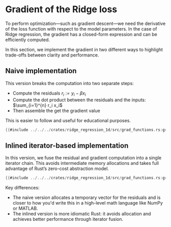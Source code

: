 # Gradient of the Ridge loss

To perform optimization—such as gradient descent—we need the derivative of the loss function with respect to the model parameters. In the case of Ridge regression, the gradient has a closed-form expression and can be efficiently computed.

In this section, we implement the gradient in two different ways to highlight trade-offs between clarity and performance.

## Naive implementation

This version breaks the computation into two separate steps:  
* Compute the residuals $r_i := y_i - \beta x_i$
* Compute the dot product between the residuals and the inputs: $\sum_{i=1}^{n} r_i x_i$
* Then assemble the get the gradient value

This is easier to follow and useful for educational purposes.

```rust
{{#include ../../../crates/ridge_regression_1d/src/grad_functions.rs:grad_loss_function_naive}}
```

## Inlined iterator-based implementation
In this version, we fuse the residual and gradient computation into a single iterator chain. This avoids intermediate memory allocations and takes full advantage of Rust’s zero-cost abstraction model.

```rust
{{#include ../../../crates/ridge_regression_1d/src/grad_functions.rs:grad_loss_function_inline}}
```

Key differences:
* The naive version allocates a temporary vector for the residuals and is closer to how you'd write this in a high-level math language like NumPy or MATLAB.
* The inlined version is more idiomatic Rust: it avoids allocation and achieves better performance through iterator fusion.